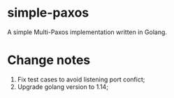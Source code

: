 # simple-paxos
A simple Multi-Paxos implementation written in Golang.

# Change notes
1. Fix test cases to avoid listening port confict;
2. Upgrade golang version to 1.14;